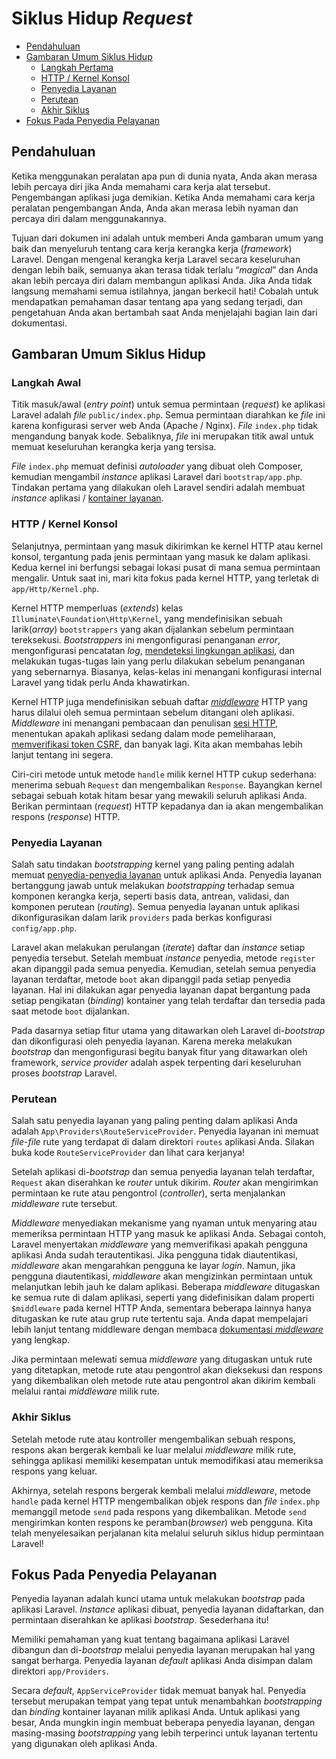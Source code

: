 # Siklus Hidup _Request_

- [Pendahuluan](#introduction)
- [Gambaran Umum Siklus Hidup](#lifecycle-overview)
  - [Langkah Pertama](#first-steps)
  - [HTTP / Kernel Konsol](#http-console-kernels)
  - [Penyedia Layanan](#service-providers)
  - [Perutean](#routing)
  - [Akhir Siklus](#finishing-up)
- [Fokus Pada Penyedia Pelayanan](#focus-on-service-providers)

<a name="introduction"></a>
## Pendahuluan

Ketika menggunakan peralatan apa pun di dunia nyata, Anda akan merasa lebih percaya diri jika Anda memahami cara kerja alat tersebut. Pengembangan aplikasi juga demikian. Ketika Anda memahami cara kerja peralatan pengembangan Anda, Anda akan merasa lebih nyaman dan percaya diri dalam menggunakannya.

Tujuan dari dokumen ini adalah untuk memberi Anda gambaran umum yang baik dan menyeluruh tentang cara kerja kerangka kerja (_framework_) Laravel. Dengan mengenal kerangka kerja Laravel secara keseluruhan dengan lebih baik, semuanya akan terasa tidak terlalu “_magical_” dan Anda akan lebih percaya diri dalam membangun aplikasi Anda. Jika Anda tidak langsung memahami semua istilahnya, jangan berkecil hati! Cobalah untuk mendapatkan pemahaman dasar tentang apa yang sedang terjadi, dan pengetahuan Anda akan bertambah saat Anda menjelajahi bagian lain dari dokumentasi.

<a name="lifecycle-overview"></a>
## Gambaran Umum Siklus Hidup

<a name="first-steps"></a>
### Langkah Awal

Titik masuk/awal (_entry point_) untuk semua permintaan (_request_) ke aplikasi Laravel adalah _file_ `public/index.php`. Semua permintaan diarahkan ke _file_ ini karena konfigurasi server web Anda (Apache / Nginx). _File_ `index.php` tidak mengandung banyak kode. Sebaliknya, _file_ ini merupakan titik awal untuk memuat keseluruhan kerangka kerja yang tersisa.

_File_ `index.php` memuat definisi _autoloader_ yang dibuat oleh Composer, kemudian mengambil _instance_ aplikasi Laravel dari `bootstrap/app.php`. Tindakan pertama yang dilakukan oleh Laravel sendiri adalah membuat _instance_ aplikasi / [kontainer layanan](/docs/{{version}}/container).

<a name="http-console-kernels"></a>
### HTTP / Kernel Konsol

Selanjutnya, permintaan yang masuk dikirimkan ke kernel HTTP atau kernel konsol, tergantung pada jenis permintaan yang masuk ke dalam aplikasi. Kedua kernel ini berfungsi sebagai lokasi pusat di mana semua permintaan mengalir. Untuk saat ini, mari kita fokus pada kernel HTTP, yang terletak di `app/Http/Kernel.php`.

Kernel HTTP memperluas (_extends_) kelas `Illuminate\Foundation\Http\Kernel`, yang mendefinisikan sebuah larik(_array_) `bootstrappers` yang akan dijalankan sebelum permintaan tereksekusi. _Bootstrappers_ ini mengonfigurasi penanganan _error_, mengonfigurasi pencatatan _log_, [mendeteksi lingkungan aplikasi](/docs/{{version}}/configuration#environment-configuration), dan melakukan tugas-tugas lain yang perlu dilakukan sebelum penanganan yang sebernarnya. Biasanya, kelas-kelas ini menangani konfigurasi internal Laravel yang tidak perlu Anda khawatirkan.

Kernel HTTP juga mendefinisikan sebuah daftar [_middleware_](/docs/{{version}}/middleware) HTTP yang harus dilalui oleh semua permintaan sebelum ditangani oleh aplikasi. _Middleware_ ini menangani pembacaan dan penulisan [sesi HTTP](/docs/{{version}}/session), menentukan apakah aplikasi sedang dalam mode pemeliharaan, [memverifikasi token CSRF](/docs/{{version}}/csrf), dan banyak lagi. Kita akan membahas lebih lanjut tentang ini segera.

Ciri-ciri metode untuk metode `handle` milik kernel HTTP cukup sederhana: menerima sebuah `Request` dan mengembalikan `Response`. Bayangkan kernel sebagai sebuah kotak hitam besar yang mewakili seluruh aplikasi Anda. Berikan permintaan (_request_) HTTP kepadanya dan ia akan mengembalikan respons (_response_) HTTP.

<a name="service-providers"></a>
### Penyedia Layanan

Salah satu tindakan _bootstrapping_ kernel yang paling penting adalah memuat [penyedia-penyedia layanan](/docs/{{version}}/providers) untuk aplikasi Anda. Penyedia layanan bertanggung jawab untuk melakukan _bootstrapping_ terhadap semua komponen kerangka kerja, seperti basis data, antrean, validasi, dan komponen perutean (_routing_). Semua penyedia layanan untuk aplikasi dikonfigurasikan dalam larik `providers` pada berkas konfigurasi `config/app.php`.

Laravel akan melakukan perulangan (_iterate_) daftar dan _instance_ setiap penyedia tersebut. Setelah membuat _instance_ penyedia, metode `register` akan dipanggil pada semua penyedia. Kemudian, setelah semua penyedia layanan terdaftar, metode `boot` akan dipanggil pada setiap penyedia layanan. Hal ini dilakukan agar penyedia layanan dapat bergantung pada setiap pengikatan (_binding_) kontainer yang telah terdaftar dan tersedia pada saat metode `boot` dijalankan.

Pada dasarnya setiap fitur utama yang ditawarkan oleh Laravel di-_bootstrap_ dan dikonfigurasi oleh penyedia layanan. Karena mereka melakukan _bootstrap_ dan mengonfigurasi begitu banyak fitur yang ditawarkan oleh framework, _service provider_ adalah aspek terpenting dari keseluruhan proses _bootstrap_ Laravel.

<a name="routing"></a>
### Perutean

Salah satu penyedia layanan yang paling penting dalam aplikasi Anda adalah `App\Providers\RouteServiceProvider`. Penyedia layanan ini memuat _file_-_file_ rute yang terdapat di dalam direktori `routes` aplikasi Anda. Silakan buka kode `RouteServiceProvider` dan lihat cara kerjanya!

Setelah aplikasi di-_bootstrap_ dan semua penyedia layanan telah terdaftar, `Request` akan diserahkan ke _router_ untuk dikirim. _Router_ akan mengirimkan permintaan ke rute atau pengontrol (_controller_), serta menjalankan _middleware_ rute tersebut.

_Middleware_ menyediakan mekanisme yang nyaman untuk menyaring atau memeriksa permintaan HTTP yang masuk ke aplikasi Anda. Sebagai contoh, Laravel menyertakan _middleware_ yang memverifikasi apakah pengguna aplikasi Anda sudah terautentikasi. Jika pengguna tidak diautentikasi, _middleware_ akan mengarahkan pengguna ke layar _login_. Namun, jika pengguna diautentikasi, _middleware_ akan mengizinkan permintaan untuk melanjutkan lebih jauh ke dalam aplikasi. Beberapa _middleware_ ditugaskan ke semua rute di dalam aplikasi, seperti yang didefinisikan dalam properti `$middleware` pada kernel HTTP Anda, sementara beberapa lainnya hanya ditugaskan ke rute atau grup rute tertentu saja. Anda dapat mempelajari lebih lanjut tentang middleware dengan membaca [dokumentasi _middleware_](/docs/{{versi}}/middleware) yang lengkap.

Jika permintaan melewati semua _middleware_ yang ditugaskan untuk rute yang ditetapkan, metode rute atau pengontrol akan dieksekusi dan respons yang dikembalikan oleh metode rute atau pengontrol akan dikirim kembali melalui rantai _middleware_ milik rute.

<a name="finishing-up"></a>
### Akhir Siklus

Setelah metode rute atau kontroller mengembalikan sebuah respons, respons akan bergerak kembali ke luar melalui _middleware_ milik rute, sehingga aplikasi memiliki kesempatan untuk memodifikasi atau memeriksa respons yang keluar.

Akhirnya, setelah respons bergerak kembali melalui _middleware_, metode `handle` pada kernel HTTP mengembalikan objek respons dan _file_ `index.php` memanggil metode `send` pada respons yang dikembalikan. Metode `send` mengirimkan konten respons ke peramban(_browser_) web pengguna. Kita telah menyelesaikan perjalanan kita melalui seluruh siklus hidup permintaan Laravel!

<a name="focus-on-service-providers"></a>
## Fokus Pada Penyedia Pelayanan

Penyedia layanan adalah kunci utama untuk melakukan _bootstrap_ pada aplikasi Laravel. _Instance_ aplikasi dibuat, penyedia layanan didaftarkan, dan permintaan diserahkan ke aplikasi _bootstrap_. Sesederhana itu!

Memiliki pemahaman yang kuat tentang bagaimana aplikasi Laravel dibangun dan di-_bootstrap_ melalui penyedia layanan merupakan hal yang sangat berharga. Penyedia layanan _default_ aplikasi Anda disimpan dalam direktori `app/Providers`.

Secara _default_, `AppServiceProvider` tidak memuat banyak hal. Penyedia tersebut merupakan tempat yang tepat untuk menambahkan _bootstrapping_ dan _binding_ kontainer layanan milik aplikasi Anda. Untuk aplikasi yang besar, Anda mungkin ingin membuat beberapa penyedia layanan, dengan masing-masing _bootstrapping_ yang lebih terperinci untuk layanan tertentu yang digunakan oleh aplikasi Anda.
